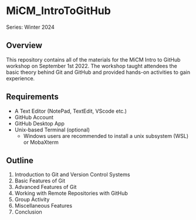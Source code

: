 # MiCM_IntroToGitHub
Series: Winter 2024
## Overview

This repository contains all of the materials for the MiCM Intro to GitHub workshop on September 1st 2022. 
The workshop taught attendees the basic theory behind Git and GitHub and provided hands-on activities to gain experience.

## Requirements

* A Text Editor (NotePad, TextEdit, VScode etc.)
* GitHub Account
* GitHub Desktop App 
* Unix-based Terminal (optional)
  * Windows users are recommended to install a unix subsystem (WSL) or MobaXterm


## Outline

1) Introduction to Git and Version Control Systems
2) Basic Features of Git
3) Advanced Features of Git
4) Working with Remote Repositories with GitHub
5) Group Activity
6) Miscellaneous Features
7) Conclusion
